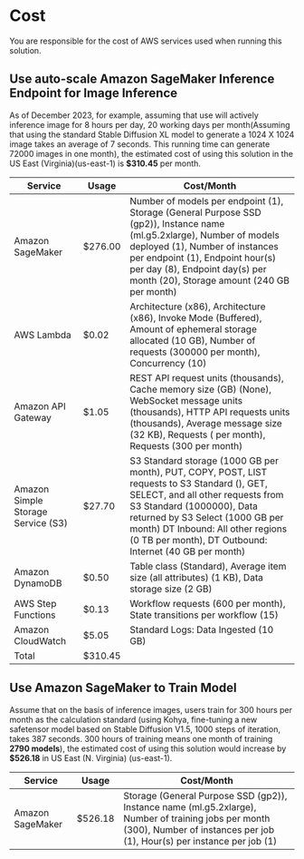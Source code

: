 # Cost

You are responsible for the cost of AWS services used when running this solution. 

## Use auto-scale Amazon SageMaker Inference Endpoint for Image Inference
As of December 2023, for example, assuming that use will actively inference image for 8 hours per day, 20 working days per month(Assuming that using the standard Stable Diffusion XL model to generate a 1024 X 1024 image takes an average of 7 seconds. This running time can generate 72000 images in one month), the estimated cost of using this solution in the US East (Virginia)(us-east-1) is **$310.45** per month.

|  Service  | Usage | Cost/Month | 
|  ----  | ----  | ----  |  
| Amazon SageMaker | $276.00 | Number of models per endpoint (1), Storage (General Purpose SSD (gp2)), Instance name (ml.g5.2xlarge), Number of models deployed (1), Number of instances per endpoint (1), Endpoint hour(s) per day (8), Endpoint day(s) per month (20), Storage amount (240 GB per month) |
| AWS Lambda | $0.02 | Architecture (x86), Architecture (x86), Invoke Mode (Buffered), Amount of ephemeral storage allocated (10 GB), Number of requests (300000 per month), Concurrency (10) |
| Amazon API Gateway | $1.05 | REST API request units (thousands), Cache memory size (GB) (None), WebSocket message units (thousands), HTTP API requests units (thousands), Average message size (32 KB), Requests ( per month), Requests (300 per month)|
| Amazon Simple Storage Service (S3) | $27.70 | S3 Standard storage (1000 GB per month), PUT, COPY, POST, LIST requests to S3 Standard (), GET, SELECT, and all other requests from S3 Standard (1000000), Data returned by S3 Select (1000 GB per month) DT Inbound: All other regions (0 TB per month), DT Outbound: Internet (40 GB per month) |
| Amazon DynamoDB | $0.50 | Table class (Standard), Average item size (all attributes) (1 KB), Data storage size (2 GB) |
| AWS Step Functions | $0.13 | Workflow requests (600 per month), State transitions per workflow (15) |
| Amazon CloudWatch | $5.05 | Standard Logs: Data Ingested (10 GB) |
| Total | $310.45 ||


## Use Amazon SageMaker to Train Model
Assume that on the basis of inference images, users train for 300 hours per month as the calculation standard (using Kohya, fine-tuning a new safetensor model based on Stable Diffusion V1.5, 1000 steps of iteration, takes 387 seconds. 300 hours of training means one month of training **2790 models**), the estimated cost of using this solution would increase by **$526.18** in US East (N. Virginia) (us-east-1).

|  Service  | Usage | Cost/Month | 
|  ----  | ----  | ----  |  
| Amazon SageMaker | $526.18 | Storage (General Purpose SSD (gp2)), Instance name (ml.g5.2xlarge), Number of training jobs per month (300), Number of instances per job (1), Hour(s) per instance per job (1) |


